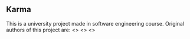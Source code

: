 ## Karma

This is a university project made in software engineering course. 
Original authors of this project are: <> <> <>